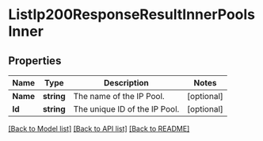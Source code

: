 # ListIp200ResponseResultInnerPoolsInner

## Properties

Name | Type | Description | Notes
------------ | ------------- | ------------- | -------------
**Name** | **string** | The name of the IP Pool. |[optional] 
**Id** | **string** | The unique ID of the IP Pool. |[optional] 

[[Back to Model list]](../README.md#documentation-for-models) [[Back to API list]](../README.md#documentation-for-api-endpoints) [[Back to README]](../README.md)


